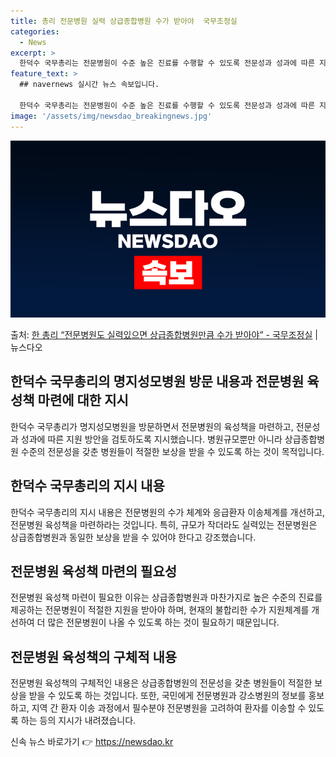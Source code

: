 ```yaml
---
title: 총리 전문병원 실력 상급종합병원 수가 받아야  국무조정실
categories:
  - News
excerpt: >
  한덕수 국무총리는 전문병원이 수준 높은 진료를 수행할 수 있도록 전문성과 성과에 따른 지원 방안을 검토하라고…
feature_text: >
  ## navernews 실시간 뉴스 속보입니다.

  한덕수 국무총리는 전문병원이 수준 높은 진료를 수행할 수 있도록 전문성과 성과에 따른 지원 방안을 검토하라고…
image: '/assets/img/newsdao_breakingnews.jpg'
---
```


![뉴스다오 속보](/assets/img/newsdao_breakingnews.jpg)

<p>출처: <a href="https://newsdao.kr/3323" rel="dofollow">한 총리 “전문병원도 실력있으면 상급종합병원만큼 수가 받아야”   - 국무조정실</a> | 뉴스다오</p>

<h2 data-ke-size="size26">한덕수 국무총리의 명지성모병원 방문 내용과 전문병원 육성책 마련에 대한 지시</h2>
<p data-ke-size="size16">한덕수 국무총리가 명지성모병원을 방문하면서 전문병원의 육성책을 마련하고, 전문성과 성과에 따른 지원 방안을 검토하도록 지시했습니다. 병원규모뿐만 아니라 상급종합병원 수준의 전문성을 갖춘 병원들이 적절한 보상을 받을 수 있도록 하는 것이 목적입니다.</p>

<h2 data-ke-size="size26">한덕수 국무총리의 지시 내용</h2>
<p data-ke-size="size16">한덕수 국무총리의 지시 내용은 전문병원의 수가 체계와 응급환자 이송체계를 개선하고, 전문병원 육성책을 마련하라는 것입니다. 특히, 규모가 작더라도 실력있는 전문병원은 상급종합병원과 동일한 보상을 받을 수 있어야 한다고 강조했습니다.</p>

<h2 data-ke-size="size26">전문병원 육성책 마련의 필요성</h2>
<p data-ke-size="size16">전문병원 육성책 마련이 필요한 이유는 상급종합병원과 마찬가지로 높은 수준의 진료를 제공하는 전문병원이 적절한 지원을 받아야 하며, 현재의 불합리한 수가 지원체계를 개선하여 더 많은 전문병원이 나올 수 있도록 하는 것이 필요하기 때문입니다.</p>

<h2 data-ke-size="size26">전문병원 육성책의 구체적 내용</h2>
<p data-ke-size="size16">전문병원 육성책의 구체적인 내용은 상급종합병원의 전문성을 갖춘 병원들이 적절한 보상을 받을 수 있도록 하는 것입니다. 또한, 국민에게 전문병원과 강소병원의 정보를 홍보하고, 지역 간 환자 이송 과정에서 필수분야 전문병원을 고려하여 환자를 이송할 수 있도록 하는 등의 지시가 내려졌습니다.</p>

신속 뉴스 바로가기 👉 <a href="https://newsdao.kr" rel="dofollow">https://newsdao.kr</a>


